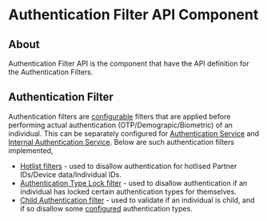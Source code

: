 # Authentication Filter API Component
## About
Authentication Filter API is the component that have the API definition for the Authentication Filters. 

## Authentication Filter
Authentication filters are [configurable]() filters that are applied before performing actual authentication (OTP/Demograpic/Biometric) of an individual. 
This can be separately configured for [Authentication Service]() and [Internal Authentication Service]().
Below are such authentication filters implemented, 
* [Hotlist filters]() - used to disallow authentication for hotlised Partner IDs/Device data/Individual IDs.
* [Authentication Type Lock filter]() - used to disallow authentication if an individual has locked certain authentication types for themselves.
* [Child Authentication filter]() - used to validate if an individual is child, and if so disallow some [configured]() authentication types.

